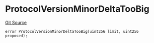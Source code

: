 # ProtocolVersionMinorDeltaTooBig
[Git Source](https://github.com/matter-labs/zksync-contracts/blob/c6e73735b89a4b474234f6471e326125c9069f15/contracts/l1-contracts/common/L1ContractErrors.sol)


```solidity
error ProtocolVersionMinorDeltaTooBig(uint256 limit, uint256 proposed);
```

